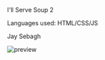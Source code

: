 I'll Serve Soup 2

Languages used: HTML/CSS/JS

Jay Sebagh

![preview](https://raw.githubusercontent.com/ill-serve-soup-2/jaysebagh/master/images/prev.png)
